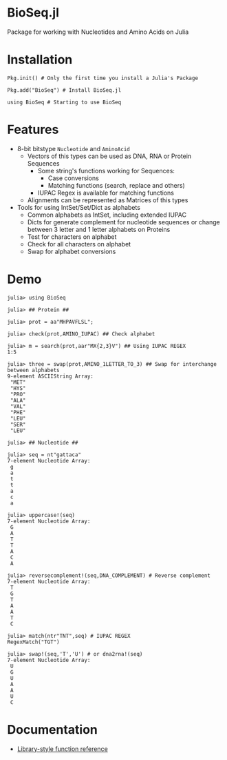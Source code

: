 BioSeq.jl
=========

Package for working with Nucleotides and Amino Acids on Julia

# Installation

```
Pkg.init() # Only the first time you install a Julia's Package

Pkg.add("BioSeq") # Install BioSeq.jl

using BioSeq # Starting to use BioSeq
```

# Features

* 8-bit bitstype `Nucleotide` and `AminoAcid`
  * Vectors of this types can be used as DNA, RNA or Protein Sequences
    * Some string's functions working for Sequences:
      * Case conversions
      * Matching functions (search, replace and others)
	* IUPAC Regex is available for matching functions
  * Alignments can be represented as Matrices of this types
* Tools for using IntSet/Set/Dict as alphabets
  * Common alphabets as IntSet, including extended IUPAC
  * Dicts for generate complement for nucleotide sequences or change between 3 letter and 1 letter alphabets on Proteins
  * Test for characters on alphabet
  * Check for all characters on alphabet
  * Swap for alphabet conversions

# Demo

```
julia> using BioSeq

julia> ## Protein ##

julia> prot = aa"MHPAVFLSL";

julia> check(prot,AMINO_IUPAC) ## Check alphabet

julia> m = search(prot,aar"MX{2,3}V") ## Using IUPAC REGEX
1:5

julia> three = swap(prot,AMINO_1LETTER_TO_3) ## Swap for interchange between alphabets
9-element ASCIIString Array:
 "MET"
 "HYS"
 "PRO"
 "ALA"
 "VAL"
 "PHE"
 "LEU"
 "SER"
 "LEU"

julia> ## Nucleotide ##

julia> seq = nt"gattaca"
7-element Nucleotide Array:
 g
 a
 t
 t
 a
 c
 a

julia> uppercase!(seq)
7-element Nucleotide Array:
 G
 A
 T
 T
 A
 C
 A

julia> reversecomplement!(seq,DNA_COMPLEMENT) # Reverse complement
7-element Nucleotide Array:
 T
 G
 T
 A
 A
 T
 C

julia> match(ntr"TNT",seq) # IUPAC REGEX
RegexMatch("TGT")

julia> swap!(seq,'T','U') # or dna2rna!(seq)
7-element Nucleotide Array:
 U
 G
 U
 A
 A
 U
 C

```

# Documentation

* [Library-style function reference](https://github.com/diegozea/BioSeq.jl/blob/master/doc/Reference.md)
